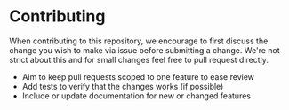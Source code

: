 # Contributing

When contributing to this repository, we encourage to first discuss the change you wish to make via issue before submitting a change. We're not strict about this and for small changes feel free to pull request directly.

-   Aim to keep pull requests scoped to one feature to ease review
-   Add tests to verify that the changes works (if possible)
-   Include or update documentation for new or changed features
